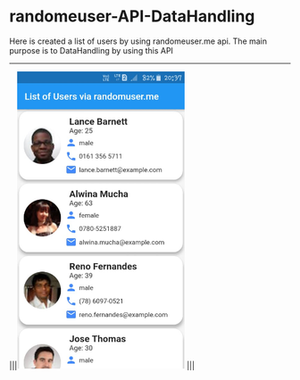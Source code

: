 # randomeuser-API-DataHandling

Here is created a list of users by using randomeuser.me api. The main purpose is to DataHandling by using this API

-----------------------------------------------------------------------------------------------------------------------
|||<img src="snapshot.jpg" width="300"> |||
